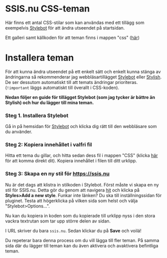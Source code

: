 # SSIS.nu CSS-teman

Här finns ett antal CSS-stilar som kan användas med ett tillägg som exempelvis [Stylebot](https://stylebot.dev/) för att ändra utseendet på startsidan.

Ett galleri samt källkoden för att teman finns i mappen "css" ([här](https://git.ssis.nu/20alse/ssis.nu-css-teman/-/tree/master/CSS))

# Installera teman

För att kunna ändra utseendet på ett enkelt sätt och enkelt kunna stänga av ändringarna så rekommenderar jag webbläsartillägget [Stylebot](https://stylebot.dev/) eller [Stylish](https://userstyles.org). De ser dessutom automatiskt till att temats ändringar prioriteras. (`!important` läggs automatiskt till överallt i CSS-koden).

**Nedan följer en guide för tillägget Stylebot (som jag tycker är bättre än Stylish) och hur du lägger till mina teman.**


### Steg 1. Installera Stylebot

Gå in på hemsidan för [Stylebot](https://stylebot.dev/) och klicka dig rätt till den webbläsare som du använder.


### Steg 2: Kopiera innehållet i valfri fil

Hitta ett tema du gillar, och hitta sedan dess fil i mappen "CSS" (klicka [här](https://git.ssis.nu/20alse/ssis.nu-css-teman/-/tree/master/CSS) för att komma direkt dit). Kopiera innehållet i filen till ditt urklipp.

### Steg 3: Skapa en ny stil för https://ssis.nu

Nu är det dags att klistra in stilkoden i Stylebot. Först måste vi skapa en ny stil för SSIS.nu. Detta gör du genom att navigera [hit](chrome-extension://oiaejidbmkiecgbjeifoejpgmdaleoha/options/index.html) och klicka på **Styles>Add a new style**. Funkar inte länken? Du ska till inställningssidan för pluginet. Testa att högerklicka på vilken sida som helst och välja "Stylebot>Options...".

Nu kan du kopiera in koden som du kopierade till urklipp nyss i den stora vackra textrutan som tar upp större delen av sidan.

I URL skriver du bara `ssis.nu`. Sedan klickar du på **Save** och voilá!

Du repeterar bara denna process om du vill lägga till fler teman. På samma sida där du lägger till teman kan du även aktivera och avaktivera befintliga teman.

